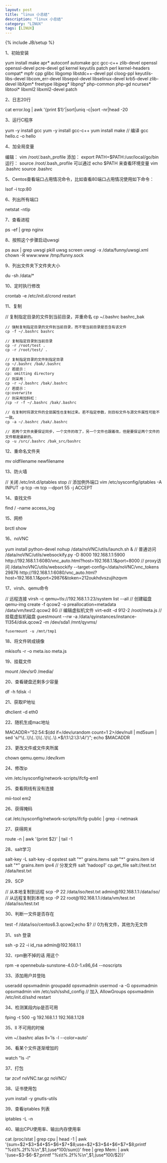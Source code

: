 ```yaml
---
layout: post
title: "linux 小总结"
description: "linux 小总结"
category: "LINUX"
tags: [LINUX]
---
```

{% include JB/setup %}

<p>1、初始安装</p>
    yum install make apr* autoconf automake gcc gcc-c++ zlib-devel openssl openssl-devel pcre-devel gd  kernel keyutils  patch  perl kernel-headers compat* mpfr cpp glibc libgomp libstdc++-devel ppl cloog-ppl keyutils-libs-devel libcom_err-devel libsepol-devel libselinux-devel krb5-devel zlib-devel libXpm* freetype libjpeg* libpng* php-common php-gd ncurses* libtool* libxml2 libxml2-devel patch

<p>2、日志20行</p>
    cat error.log | awk '{print $1}'|sort|uniq -c|sort -nr|head -20

<p>3、运行C程序</p>
    yum -y install gcc
    yum -y install gcc-c++ 
    yum install make
    // 编译 
    gcc hello.c -o hello

<p>4、加全局变量</p>
    编辑： vim /root/.bash_profile
    添加： export PATH=$PATH:/usr/local/go/bin
    运行： source /root/.bash_profile
    可以通过 echo $PATH 来查看环境变量
    vim .bashrc
    source .bashrc

<p>5、Centos查看端口占用情况命令，比如查看80端口占用情况使用如下命令：</p>
    lsof -i tcp:80

<p>6、列出所有端口</p>
    netstat -ntlp

<p>7、查看进程</p>
    ps -ef | grep nginx

<p>8、按照这个步骤启动uwsgi</p>
    ps aux | grep uwsgi
    pkill uwsg
    screen
    uwsgi -x /data/funny/uwsgi.xml
    chown -R www:www /tmp/funny.sock

<p>9、列出文件夹下文件夹大小</p>
    du -sh /data/*  

<p>10、定时执行修改</p>
    crontab -e
    /etc/init.d/crond restart

<p>11、复制</p>
    // 复制指定目录的文件到当前目录，并重命名
    cp ~/.bashrc bashrc_bak

    // 强制复制指定目录的文件到当前目录，而不管当前目录是否含有该文件
    cp -f ~/.bashrc bashrc

    // 复制指定目录到当前目录
    cp -r /root/test .
    cp -r /root/test/ .

    // 复制指定目录的文件到指定目录
    cp ~/.bashrc /bak/.bashrc
    // 若提示：
    cp: omitting directory
    // 则采用：
    cp -r ~/.bashrc /bak/.bashrc
    // 若提示：
    cp:overwrite
    // 则采用加斜杠：
    /cp -r -f ~/.bashrc /bak/.bashrc

    // 在复制时将源文件的全部属性也复制过来。若不指定参数，则目标文件与源文件属性可能不一致。
    cp -a ~/.bashrc /bak/.bashrc

    // 若两个文件夹要保证同步，一个文件的改了，另一个文件也跟着改，但是要保证两个文件的文件都是最新的。
    cp -u /src/.bashrc /bak_src/bashrc

<p>12、重命名文件夹</p>
    mv oldfilename newfilename

<p>13、防火墙</p>
    // 关闭
    /etc/init.d/iptables stop
    // 添加例外端口 
    vim /etc/sysconfig/iptables
    -A INPUT -p tcp -m tcp --dport 55 -j ACCEPT

<p>14、查找文件</p>
    find / -name access_log

<p>15、网桥</p>
    brctl show

<p>16、noVNC</p>
    yum install python-devel
    nohup /data/noVNC/utils/launch.sh &
    // 普通访问
    /data/noVNC/utils/websockify.py -D 8000 192.168.1.1:5900
    http://192.168.1.1:6080/vnc_auto.html?host=192.168.1.1&port=8000
    // proxy访问
    /data/noVNC/utils/websockify --target-config=/data/noVNC/vnc_tokens 29876
    http://192.168.1.1:6080/vnc_auto.html?host=192.168.1.1&port=29876&token=212oukhdvszujihzqvm

<p>17、virsh、qemu命令</p>
    // 远程连接
    virsh -c qemu+tls://192.168.1.1:23/system list --all
    // 创建磁盘
    qemu-img create -f qcow2 -o preallocation=metadata /data/vm/test2.qcow2 8G
    // 编辑虚拟机文件
    virt-edit -d 912-2 /root/meta.js
    // 挂载虚拟机磁盘
    guestmount --rw -a /data/qyinstances/instance-11354/disk.qcow2 -m /dev/sda1 /mnt/qyvms/
    
    fusermount -u /mnt/tmp1

<p>18、将文件转成镜像</p>
    mkisofs -r -o meta.iso meta.js

<p>19、挂载文件</p>
    mount /dev/sr0 /media/

<p>20、查看硬盘还剩多少容量</p>
    df -h
    fdisk -l

<p>21、获取IP地址</p>
    dhclient -d eth0

<p>22、随机生成mac地址</p>
    MACADDR="52:54:$(dd if=/dev/urandom count=1 2>/dev/null | md5sum | sed 's/^\(..\)\(..\)\(..\)\(..\).*$/\1:\2:\3:\4/')"; echo $MACADDR

<p>23、更改文件或文件夹所属</p>
    chown qemu.qemu /dev/kvm

<p>24、修改ip</p>
    vim /etc/sysconfig/network-scripts/ifcfg-em1

<p>25、查看网线有没有连接</p>
    mii-tool em2

<p>26、获得掩码</p>
    cat /etc/sysconfig/network-scripts/ifcfg-public | grep -i netmask  

<p>27、获得网关</p>
    route -n | awk '{print $2}' | tail -1

<p>28、salt学习</p>
    salt-key -L
    salt-key -d opstest
    salt "*" grains.items
    salt "*" grains.item id
    salt "*" grains.item ipv4
    // 分发文件 
    salt 'hadoop1' cp.get_file salt://test.txt /data/test.txt

<p>29、SCP</p>
    // 从本地复制到远程
    scp -P 22 /data/iso/test.txt admin@192.168.1.1:/data/iso/
    // 从远程复制到本地
    scp -P 22 root@192.168.1.1:/data/vm/test.txt /data/iso/test.txt

<p>30、判断一文件是否存在</p>
    test -f /data/iso/centos6.3.qcow2;echo $?
    // 0为有文件，其他为无文件

<p>31、ssh 登录</p>
    ssh -p 22 -i id_rsa admin@192.168.1.1

<p>32、rpm删不掉的话 用这个</p> 
    rpm -e opennebula-sunstone-4.0.0-1.x86_64 --noscripts

<p>33、添加用户并登陆</p>
    useradd opsvmadmin
    groupadd opsvmadmin
    usermod -a -G opsvmadmin opsvmadmin
    vim /etc/ssh/sshd_config
    // 加入 AllowGroups opsvmadmin
    /etc/init.d/sshd restart

<p>34、检测某段内ip是否可用</p>
    fping -t 500 -g  192.168.1.1 192.168.1.128

<p>35、ll 不可用的时候</p>
    vim ~/.bashrc  alias ll='ls -l --color=auto'

<p>36、看某个文件逐渐增加的</p>
    watch "ls -l"

<p>37、打包</p>
    tar zcvf noVNC.tar.gz noVNC/

<p>38、证书使用包</p>
    yum install -y gnutls-utils

<p>39、查看iptables 列表</p>
    iptables -L -n

<p>40、输出CPU使用率、输出内存使用率</p>
    cat /proc/stat | grep cpu | head -1 | awk '{sum=$2+$3+$4+$5+$6+$7+$8;use=$2+$3+$4+$6+$7+$8;printf "%s\t%.2f%%\n",$1,(use*100/sum)}'
    free | grep Mem: | awk '{use=$3-$6-$7;printf "%s\t%.2f%%\n",$1,(use*100/$2)}'
